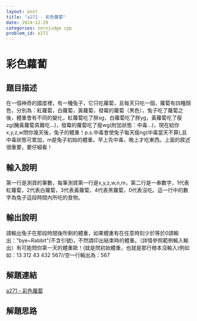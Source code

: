 ```yaml
---
layout: post
title: "a271 - 彩色蘿蔔"
date: 2024-12-20
categories: zerojudge cpp
problem_id: a271
---
```


# 彩色蘿蔔

## 題目描述

在一個神奇的國度裡，有一種兔子，它只吃蘿蔔，且每天只吃一個，蘿蔔有四種顏色，分別為：紅蘿蔔，白蘿蔔，黃蘿蔔，發霉的蘿蔔（黑色），兔子吃了蘿蔔之後，體重會有不同的變化，紅蘿蔔吃了胖xg，白蘿蔔吃了胖yg，黃蘿蔔吃了瘦zg(醃黃蘿蔔真難吃...)，發霉的蘿蔔吃了瘦wg(附加狀態：中毒...)，現在給你x,y,z,w問你幾天後，兔子的體重！p.s.中毒會使兔子每天瘦ng(中毒當天不算),且中毒狀態可累加，m是兔子初始的體重。早上先中毒，晚上才吃東西。上面的敘述很重要，要仔細看！

## 輸入說明

第一行是測資的筆數，每筆測資第一行是x,y,z,w,n,m，第二行是一串數字，1代表紅蘿蔔，2代表白蘿蔔，3代表黃蘿蔔，4代表黑蘿蔔，0代表沒吃。這一行中的數字為兔子這段時間內所吃的食物。

## 輸出說明

請輸出兔子在那段時間後所剩的體重，如果體重有在任意時刻少於等於0請輸出："bye~Rabbit"(不含引號)，不然請印出結束時的體重。（詳情參照範例輸入輸出）有可能問你第一天的體重歐！(就是問初始體重，也就是那行根本沒輸入)例如如：13 312 43 432 567//空一行輸出為：567

## 解題連結

[a271 - 彩色蘿蔔](https://zerojudge.tw/ShowProblem?problemid=a271)

## 解題思路

